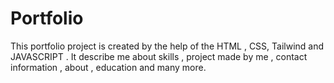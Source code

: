 # Portfolio
This portfolio project is created by the help of the HTML , CSS, Tailwind and JAVASCRIPT . It describe me about skills , project made by me , contact information , about , education and many more.
